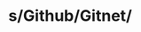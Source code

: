 # s/Github/Gitnet/

<a href="https://gitnet.fr">
	<img src="https://upload.deblan.org/u/2020-10/5f9aecd9.png" alt="">
</a>
